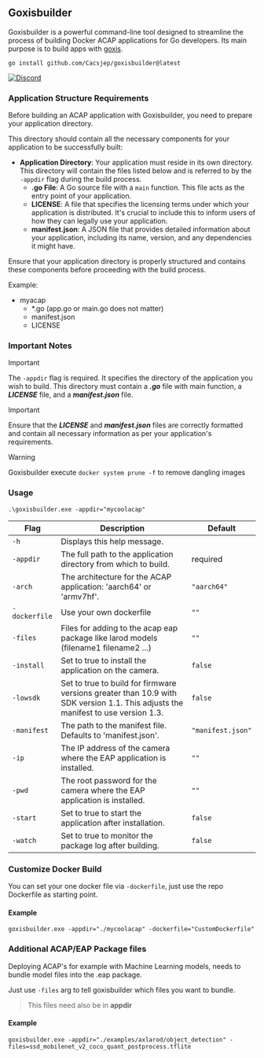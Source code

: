 ## Goxisbuilder

Goxisbuilder is a powerful command-line tool designed to streamline the process of building Docker ACAP applications for Go developers. 
Its main purpose is to build apps with [goxis](https://github.com/Cacsjep/goxis).

```shell
go install github.com/Cacsjep/goxisbuilder@latest
```

[![Discord](https://img.shields.io/badge/Discord-Join%20us-blue?style=for-the-badge&logo=discord)](https://discord.gg/we6EqDSJ)

### Application Structure Requirements
Before building an ACAP application with Goxisbuilder, you need to prepare your application directory. 

This directory should contain all the necessary components for your application to be successfully built:

- **Application Directory**: Your application must reside in its own directory. This directory will contain the files listed below and is referred to by the `-appdir` flag during the build process.
  - **.go File**: A Go source file with a `main` function. This file acts as the entry point of your application.
  - **LICENSE**: A file that specifies the licensing terms under which your application is distributed. It's crucial to include this to inform users of how they can legally use your application.
  - **manifest.json**: A JSON file that provides detailed information about your application, including its name, version, and any dependencies it might have.

Ensure that your application directory is properly structured and contains these components before proceeding with the build process.

Example:
 * myacap
   * *.go (app.go or main.go does not matter) 
   * manifest.json
   * LICENSE

### Important Notes
> [!IMPORTANT] 
> The `-appdir` flag is required. It specifies the directory of the application you wish to build. This directory must contain a ***.go*** file with main function, a ***LICENSE*** file, and a ***manifest.json*** file.

> [!IMPORTANT] 
> Ensure that the ***LICENSE*** and ***manifest.json*** files are correctly formatted and contain all necessary information as per your application's requirements.

> [!WARNING] 
> Goxisbuilder execute ```docker system prune -f``` to remove dangling images 

### Usage

```shell
.\goxisbuilder.exe -appdir="mycoolacap"
```

| Flag              | Description                                                                                                                      | Default           |
| ----------------- | -------------------------------------------------------------------------------------------------------------------------------- | ----------------- |
| `-h`              | Displays this help message.                                                                                                      |                   |
| `-appdir`         | The full path to the application directory from which to build.                                                                  | required          |
| `-arch`           | The architecture for the ACAP application: 'aarch64' or 'armv7hf'.                                                               | `"aarch64"`       |
| `-dockerfile`     | Use your own dockerfile                                                                                                          | `""`       |
| `-files`          | Files for adding to the acap eap package like larod models (filename1 filename2 ...)                                             | `""`       |
| `-install`        | Set to true to install the application on the camera.                                                                            | `false`           |
| `-lowsdk`         | Set to true to build for firmware versions greater than 10.9 with SDK version 1.1. This adjusts the manifest to use version 1.3. | `false`           |
| `-manifest`       | The path to the manifest file. Defaults to 'manifest.json'.                                                                      | `"manifest.json"` |
| `-ip`             | The IP address of the camera where the EAP application is installed.                                                             | `""`              |
| `-pwd`            | The root password for the camera where the EAP application is installed.                                                         | `""`              |
| `-start`          | Set to true to start the application after installation.                                                                         | `false`           |
| `-watch`          | Set to true to monitor the package log after building.                                                                           | `false`           |

### Customize Docker Build
You can set your one docker file via `-dockerfile`,
just use the repo Dockerfile as starting point.

#### Example
```
goxisbuilder.exe -appdir="./mycoolacap" -dockerfile="CustomDockerfile"
```


### Additional ACAP/EAP Package files
Deploying ACAP's for example with Machine Learning models,
needs to bundle model files into the .eap package.

Just use `-files` arg to tell goxisbuilder which files you want to bundle.
>This files need also be in **appdir**

#### Example
```
goxisbuilder.exe -appdir="./examples/axlarod/object_detection" -files=ssd_mobilenet_v2_coco_quant_postprocess.tflite
```